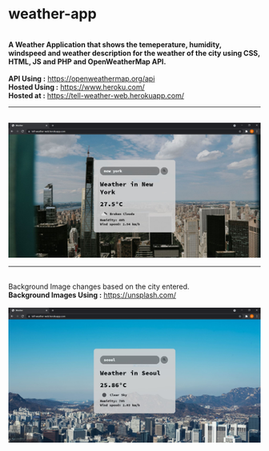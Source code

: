 # weather-app
<br>
<b>A Weather Application that shows the temeperature, humidity, windspeed and weather description for the weather of the city using CSS, HTML, JS and PHP and OpenWeatherMap API.</b><br> 
<br>
<b>API Using :</b> <a href="https://openweathermap.org/api">https://openweathermap.org/api</a>
<br>
<b>Hosted Using :</b> <a href = "https://www.heroku.com/">https://www.heroku.com/</a>
<br>
<b>Hosted at :</b> <a href="https://tell-weather-web.herokuapp.com/">https://tell-weather-web.herokuapp.com/</a>
<br>
<hr>
<br>
<img src="https://github.com/hetavv/weather-app/blob/main/img2.JPG?raw=true">
<br>
<hr><br>
Background Image changes based on the city entered.<br> <b>Background Images Using :</b> <a href="https://unsplash.com/">https://unsplash.com/</a>
<br>
<br>
<img src="https://github.com/hetavv/weather-app/blob/main/img1.JPG?raw=true">


